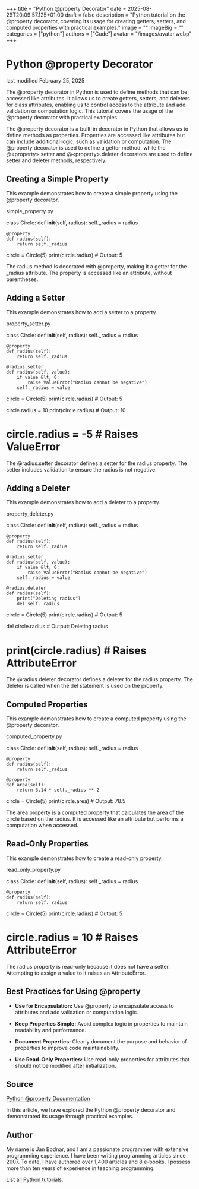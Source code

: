 +++
title = "Python @property Decorator"
date = 2025-08-29T20:09:57.125+01:00
draft = false
description = "Python tutorial on the @property decorator, covering its usage for creating getters, setters, and computed properties with practical examples."
image = ""
imageBig = ""
categories = ["python"]
authors = ["Cude"]
avatar = "/images/avatar.webp"
+++

# Python @property Decorator

last modified February 25, 2025

The @property decorator in Python is used to define methods that
can be accessed like attributes. It allows us to create getters, setters, and
deleters for class attributes, enabling us to control access to the attribute
and add validation or computation logic. This tutorial covers the usage of the
@property decorator with practical examples.

The @property decorator is a built-in decorator in Python that
allows us to define methods as properties. Properties are accessed like
attributes but can include additional logic, such as validation or computation.
The @property decorator is used to define a getter method, while
the @&lt;property&gt;.setter and
@&lt;property&gt;.deleter decorators are used to define setter and
deleter methods, respectively.

## Creating a Simple Property

This example demonstrates how to create a simple property using the
@property decorator.

simple_property.py
  

class Circle:
    def __init__(self, radius):
        self._radius = radius

    @property
    def radius(self):
        return self._radius

circle = Circle(5)
print(circle.radius)  # Output: 5

The radius method is decorated with @property, making
it a getter for the _radius attribute. The property is accessed
like an attribute, without parentheses.

## Adding a Setter

This example demonstrates how to add a setter to a property.

property_setter.py
  

class Circle:
    def __init__(self, radius):
        self._radius = radius

    @property
    def radius(self):
        return self._radius

    @radius.setter
    def radius(self, value):
        if value &lt; 0:
            raise ValueError("Radius cannot be negative")
        self._radius = value

circle = Circle(5)
print(circle.radius)  # Output: 5

circle.radius = 10
print(circle.radius)  # Output: 10

# circle.radius = -5  # Raises ValueError

The @radius.setter decorator defines a setter for the
radius property. The setter includes validation to ensure the
radius is not negative.

## Adding a Deleter

This example demonstrates how to add a deleter to a property.

property_deleter.py
  

class Circle:
    def __init__(self, radius):
        self._radius = radius

    @property
    def radius(self):
        return self._radius

    @radius.setter
    def radius(self, value):
        if value &lt; 0:
            raise ValueError("Radius cannot be negative")
        self._radius = value

    @radius.deleter
    def radius(self):
        print("Deleting radius")
        del self._radius

circle = Circle(5)
print(circle.radius)  # Output: 5

del circle.radius  # Output: Deleting radius
# print(circle.radius)  # Raises AttributeError

The @radius.deleter decorator defines a deleter for the
radius property. The deleter is called when the del
statement is used on the property.

## Computed Properties

This example demonstrates how to create a computed property using the
@property decorator.

computed_property.py
  

class Circle:
    def __init__(self, radius):
        self._radius = radius

    @property
    def radius(self):
        return self._radius

    @property
    def area(self):
        return 3.14 * self._radius ** 2

circle = Circle(5)
print(circle.area)  # Output: 78.5

The area property is a computed property that calculates the area
of the circle based on the radius. It is accessed like an attribute but performs
a computation when accessed.

## Read-Only Properties

This example demonstrates how to create a read-only property.

read_only_property.py
  

class Circle:
    def __init__(self, radius):
        self._radius = radius

    @property
    def radius(self):
        return self._radius

circle = Circle(5)
print(circle.radius)  # Output: 5

# circle.radius = 10  # Raises AttributeError

The radius property is read-only because it does not have a setter.
Attempting to assign a value to it raises an AttributeError.

## Best Practices for Using @property

- **Use for Encapsulation:** Use @property to encapsulate access to attributes and add validation or computation logic.

- **Keep Properties Simple:** Avoid complex logic in properties to maintain readability and performance.

- **Document Properties:** Clearly document the purpose and behavior of properties to improve code maintainability.

- **Use Read-Only Properties:** Use read-only properties for attributes that should not be modified after initialization.

## Source

[Python @property Documentation](https://docs.python.org/3/library/functions.html#property)

In this article, we have explored the Python @property decorator
and demonstrated its usage through practical examples.

## Author

My name is Jan Bodnar, and I am a passionate programmer with extensive
programming experience. I have been writing programming articles since 2007.
To date, I have authored over 1,400 articles and 8 e-books. I possess more
than ten years of experience in teaching programming.

List [all Python tutorials](/python/).